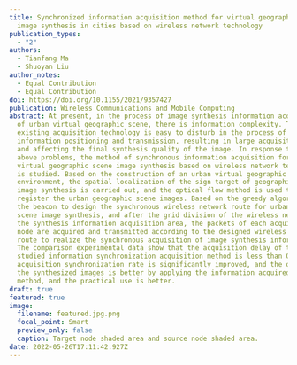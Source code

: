 ```yaml
---
title: Synchronized information acquisition method for virtual geographic scene
  image synthesis in cities based on wireless network technology
publication_types:
  - "2"
authors:
  - Tianfang Ma
  - Shuoyan Liu
author_notes:
  - Equal Contribution
  - Equal Contribution
doi: https://doi.org/10.1155/2021/9357427
publication: Wireless Communications and Mobile Computing
abstract: At present, in the process of image synthesis information acquisition
  of urban virtual geographic scene, there is information complexity. The
  existing acquisition technology is easy to disturb in the process of
  information positioning and transmission, resulting in large acquisition delay
  and affecting the final synthesis quality of the image. In response to the
  above problems, the method of synchronous information acquisition for urban
  virtual geographic scene image synthesis based on wireless network technology
  is studied. Based on the construction of an urban virtual geographic
  environment, the spatial localization of the sign target of geographic scene
  image synthesis is carried out, and the optical flow method is used to
  register the urban geographic scene images. Based on the greedy algorithm of
  the beacon to design the synchronous wireless network route for urban virtual
  scene image synthesis, and after the grid division of the wireless network in
  the synthesis information acquisition area, the packets of each acquisition
  node are acquired and transmitted according to the designed wireless network
  route to realize the synchronous acquisition of image synthesis information.
  The comparison experimental data show that the acquisition delay of the
  studied information synchronization acquisition method is less than 0.5 s, the
  acquisition synchronization rate is significantly improved, and the quality of
  the synthesized images is better by applying the information acquired by the
  method, and the practical use is better.
draft: true
featured: true
image:
  filename: featured.jpg.png
  focal_point: Smart
  preview_only: false
  caption: Target node shaded area and source node shaded area.
date: 2022-05-26T17:11:42.927Z
---
```

